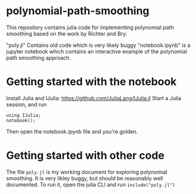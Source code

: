 # polynomial-path-smoothing

This repository contains julia code for implementing polynomial path smoothing based on the work by Richter and Bry.

"poly.jl" Contains old code which is very likely buggy
"notebook.ipynb" is a jupyter notebook which contains an interactive example of the polynomial path smoothing approach.

# Getting started with the notebook
Install Julia and IJulia: https://github.com/JuliaLang/IJulia.jl
Start a Julia session, and run

```
using IJulia;
notebook();
```

Then open the notebook.ipynb file and you're golden.

# Getting started with other code
The file `poly.jl` is my working document for exploring polynomial smoothing. It is very likley buggy, but should be reasonably well documented. 
To run it, open the julia CLI and run 
``` include("poly.jl") ```
